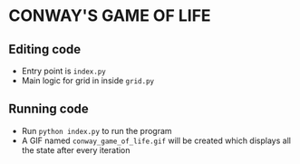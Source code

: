 # CONWAY'S GAME OF LIFE

## Editing code
* Entry point is `index.py`
* Main logic for grid in inside `grid.py`

## Running code
* Run `python index.py` to run the program
* A GIF named `conway_game_of_life.gif` will be created which displays all the state after every iteration
